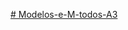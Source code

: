 [# Modelos-e-M-todos-A3](https://www.figma.com/design/I8yovoCKfZRCzluIWoAJ7s/Aplicativo-de-Mercado?node-id=0-1&t=78j414YERPjRiQeI-0)
